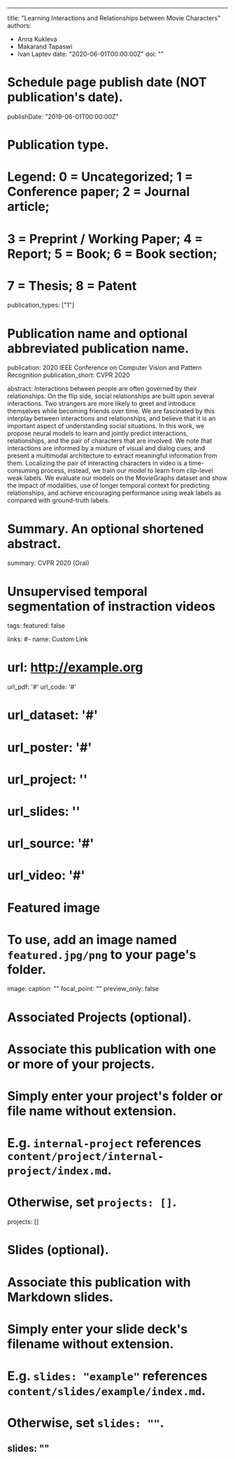  ---
title: "Learning Interactions and Relationships between Movie Characters"
authors:
- Anna Kukleva
- Makarand Tapaswi
- Ivan Laptev
date: "2020-06-01T00:00:00Z"
doi: ""

# Schedule page publish date (NOT publication's date).
publishDate: "2019-06-01T00:00:00Z"

# Publication type.
# Legend: 0 = Uncategorized; 1 = Conference paper; 2 = Journal article;
# 3 = Preprint / Working Paper; 4 = Report; 5 = Book; 6 = Book section;
# 7 = Thesis; 8 = Patent
publication_types: ["1"]

# Publication name and optional abbreviated publication name.
publication: 2020 IEEE Conference on Computer Vision and Pattern Recognition
publication_short: CVPR 2020

abstract: Interactions between people are often governed by their relationships. On the flip side, social relationships are built upon several interactions. Two strangers are more likely to greet and introduce themselves while becoming friends over time. We are fascinated by this interplay between interactions and relationships, and believe that it is an important aspect of understanding social situations. In this work, we propose neural models to learn and jointly predict interactions, relationships, and the pair of characters that are involved. We note that interactions are informed by a mixture of visual and dialog cues, and present a multimodal architecture to extract meaningful information from them. Localizing the pair of interacting characters in video is a time-consuming process, instead, we train our model to learn from clip-level weak labels. We evaluate our models on the MovieGraphs dataset and show the impact of modalities, use of longer temporal context for predicting relationships, and achieve encouraging performance using weak labels as compared with ground-truth labels.

# Summary. An optional shortened abstract.
summary: CVPR 2020 (Oral)
# Unsupervised temporal segmentation of instraction videos
tags:
featured: false

links:
#- name: Custom Link
#  url: http://example.org
url_pdf: '#'
url_code: '#'
# url_dataset: '#'
# url_poster: '#'
# url_project: ''
# url_slides: ''
# url_source: '#'
# url_video: '#'

# Featured image
# To use, add an image named `featured.jpg/png` to your page's folder. 
image:
  caption: ""
  focal_point: ""
  preview_only: false

# Associated Projects (optional).
#   Associate this publication with one or more of your projects.
#   Simply enter your project's folder or file name without extension.
#   E.g. `internal-project` references `content/project/internal-project/index.md`.
#   Otherwise, set `projects: []`.
projects: []

# Slides (optional).
#   Associate this publication with Markdown slides.
#   Simply enter your slide deck's filename without extension.
#   E.g. `slides: "example"` references `content/slides/example/index.md`.
#   Otherwise, set `slides: ""`.
slides: ""
---


